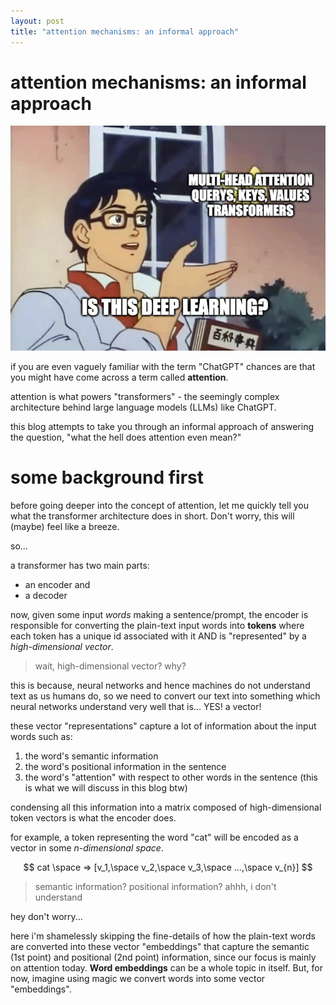 ```yaml
---
layout: post
title: "attention mechanisms: an informal approach"
---
```


# attention mechanisms: an informal approach

![what the hell does even mean?](../assets/1/image.png)


if you are even vaguely familiar with the term "ChatGPT" chances are that you might have come across a term called **attention**. 

attention is what powers "transformers" - the seemingly complex architecture behind large language models (LLMs) like ChatGPT.

this blog attempts to take you through an informal approach of answering the question, "what the hell does attention even mean?"


# some background first

before going deeper into the concept of attention, let me quickly tell you what the transformer architecture does in short. Don't worry, this will (maybe) feel like a breeze.

so...

a transformer has two main parts: 

- an encoder and 
- a decoder


now, given some input *words* making a sentence/prompt, the encoder is responsible for converting the plain-text input words into **tokens** where each token has a unique id associated with it AND is "represented" by a *high-dimensional vector*.


> wait, high-dimensional vector? why?

this is because, neural networks and hence machines do not understand text as us humans do, so we need to convert our text into something which neural networks understand very well that is... YES! a vector!

these vector "representations" capture a lot of information about the input words such as:

1. the word's semantic information
2. the word's positional information in the sentence
3. the word's "attention" with respect to other words in the sentence (this is what we will discuss in this blog btw)

condensing all this information into a matrix composed of high-dimensional token vectors is what the encoder does.

for example, a token representing the word "cat" will be encoded as a vector in some *n-dimensional space*.

$$
cat \space => [v_1,\space v_2,\space v_3,\space ...,\space v_{n}]
$$


> semantic information? positional information? ahhh, i don't understand

hey don't worry...

here i'm shamelessly skipping the fine-details of how the plain-text words are converted into these vector "embeddings" that capture the semantic (1st point) and positional (2nd point) information, since our focus is mainly on attention today. **Word embeddings** can be a whole topic in itself. But, for now, imagine using magic we convert words into some vector "embeddings".